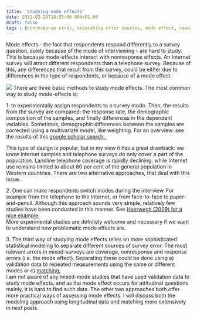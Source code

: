 ```yaml
---
title: 'studying mode effects'
date: 2011-02-28T18:55:00.004+01:00
draft: false
tags : [nonresponse error, separating error sources, mode effect, coverage error]
---
```


Mode effects - the fact that respondents respond differently to a survey question, solely because of the mode of interviewing - are hard to study. This is because mode-effects interact with nonresponse effects. An Internet survey will atract different respondents than a telephone survey. Because of this, any differences that result from this survey, could be either due to differences in the type of respondents, or because of a mode effect.  
  
[![](https://lh5.googleusercontent.com/-t8DHUwWDM84/TWvhBKu9KzI/AAAAAAAACW0/FoKmRyS0oVk/s200/Survey1.jpg)](https://lh5.googleusercontent.com/-t8DHUwWDM84/TWvhBKu9KzI/AAAAAAAACW0/FoKmRyS0oVk/s1600/Survey1.jpg) There are three basic methods to study mode effects. The most common way to study mode-effects is:  
  
1\. to experimentally assign respondents to a survey mode. Then, the results from the survey are compared: the response rate, the demographic composition of the samples, and finally differences in the dependent variables. Sometimes, demographic differences between the samples are corrected using a multivariate model, like weighting. For an overview: see the results of this [google scholar search. ](http://scholar.google.nl/scholar?q=mixed+mode+survey+mode+effect&hl=nl&btnG=Zoeken&lr=)  
  
This type of design is popular, but in my view it has a great drawback: we know Internet samples and telephone surveys do only cover a part of the population. Landline telephone coverage is rapidly declining, while Internet use remains limited to about 80 per cent of the general population in Western countries. There are two alternative approaches, that deal with this issue.  
  
2\. One can make respondents switch modes during the interview. For example from the telephone to the Internet, or from face-to-face to paper-and-pencil. Although this approach sounds very simple, relatively few studies have been conducted in this manner. See [Heerwegh (2009) for a nice example.](http://ijpor.oxfordjournals.org/content/21/1/111.short)  
More experimental studies are defnitely welcome and necessary if we want to understand how problematic mode effects are.  
  
3\. The third way of studying mode effects relies on more sophisticated statistical modeling to separate different sources of survey error. The most relevant errors in mixed-surveys are coverage, nonresponse and response errors (i.e. the mode effect). Separating these could be done using a) validation data b) repeated measurements using the same or different modes or c) [matching.](http://www.peterlugtig.com/2011/03/matching-to-correct-for-self-selection.html)  
I am not aware of any mixed-mode studies that have used validation data to study mode effects, and as the mode effect occurs for attitudinal questions mainly, it is hard to find such data. The other two approaches both offer more practical ways of assessing mode effects. I will discuss both the modeling approach using longitudinal data and matching more extensively in next posts.